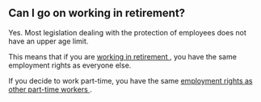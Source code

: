 ##  Can I go on working in retirement?

Yes. Most legislation dealing with the protection of employees does not have
an upper age limit.

This means that if you are [ working in retirement
](/en/employment/retirement/older-people-and-working/working-in-retirement/) ,
you have the same employment rights as everyone else.

If you decide to work part-time, you have the same [ employment rights as
other part-time workers
](https://www.citizensinformation.ie/en/employment/types_of_employment/part_time_workers.en.html)
.
